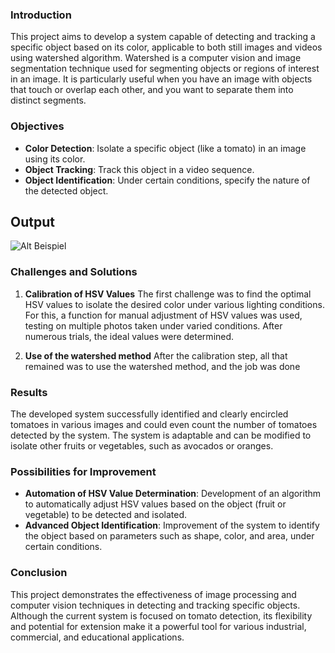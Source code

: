 ### Introduction
This project aims to develop a system capable of detecting and tracking a specific object based on its color, applicable to both still images and videos using watershed algorithm. Watershed is a computer vision and image segmentation technique used for segmenting objects or regions of interest in an image. It is particularly useful when you have an image with objects that touch or overlap each other, and you want to separate them into distinct segments.

### Objectives
- **Color Detection**: Isolate a specific object (like a tomato) in an image using its color.
- **Object Tracking**: Track this object in a video sequence.
- **Object Identification**: Under certain conditions, specify the nature of the detected object.

## Output

![Alt Beispiel](https://github.com/ange-nguetsop/ImageSegmentation001/blob/master/Beispiel.gif)

### Challenges and Solutions
1. **Calibration of HSV Values**
   The first challenge was to find the optimal HSV values to isolate the desired color under various lighting conditions. For this, a function for manual adjustment of HSV values was used, testing on multiple photos taken under varied conditions. After numerous trials, the ideal values were determined.

2. **Use of the watershed method**
   After the calibration step, all that remained was to use the watershed method, and the job was done

### Results
The developed system successfully identified and clearly encircled tomatoes in various images and could even count the number of tomatoes detected by the system. The system is adaptable and can be modified to isolate other fruits or vegetables, such as avocados or oranges.


### Possibilities for Improvement
- **Automation of HSV Value Determination**: Development of an algorithm to automatically adjust HSV values based on the object (fruit or vegetable) to be detected and isolated.
- **Advanced Object Identification**: Improvement of the system to identify the object based on parameters such as shape, color, and area, under certain conditions.

### Conclusion
This project demonstrates the effectiveness of image processing and computer vision techniques in detecting and tracking specific objects. Although the current system is focused on tomato detection, its flexibility and potential for extension make it a powerful tool for various industrial, commercial, and educational applications.
